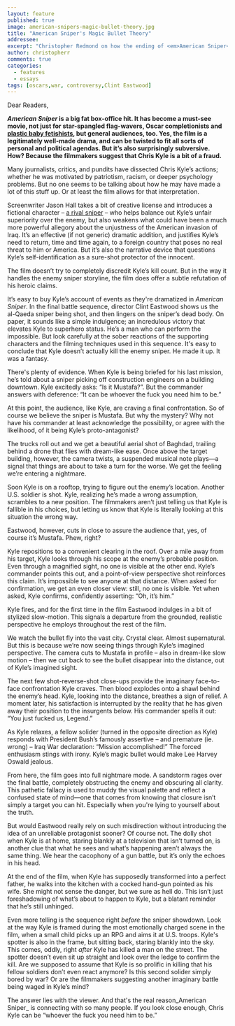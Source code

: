 ```yaml
---
layout: feature
published: true
image: american-snipers-magic-bullet-theory.jpg
title: "American Sniper's Magic Bullet Theory"
addressee: 
excerpt: "Christopher Redmond on how the ending of <em>American Sniper</em> questions its hero's credibility."
author: christopherr
comments: true
categories:
  - features
  - essays
tags: [oscars,war, controversy,Clint Eastwood]
---
```


Dear Readers,
**_American Sniper_ is a big fat box-office hit. It has become a must-see movie, not just for star-spangled flag-wavers, Oscar completionists and [plastic baby fetishists](http://www.hollywoodreporter.com/news/american-snipers-fake-baby-mocked-764702), but general audiences, too. Yes, the film is a legitimately well-made drama, and can be twisted to fit all sorts of personal and political agendas. But it’s also surprisingly subversive. How? Because the filmmakers suggest that Chris Kyle is a bit of a fraud.**

Many journalists, critics, and pundits have dissected Chris Kyle’s actions; whether he was motivated by patriotism, racism, or deeper psychology problems. But no one seems to be talking about how he may have made a lot of this stuff up. Or at least the film allows for that interpretation. 

Screenwriter Jason Hall takes a bit of creative license and introduces a fictional character – [a rival sniper](http://www.dearcastandcrew.com/content/2015/1/16/american-sniper.html) – who helps balance out Kyle’s unfair superiority over the enemy, but also weakens what could have been a much more powerful allegory about the unjustness of the American invasion of Iraq. It’s an effective (if not generic) dramatic addition, and justifies Kyle’s need to return, time and time again, to a foreign country that poses no real threat to him or America. But it’s also the narrative device that questions Kyle’s self-identification as a sure-shot protector of the innocent. 

The film doesn’t try to completely discredit Kyle’s kill count. But in the way it handles the enemy sniper storyline, the film does offer a subtle refutation of his heroic claims. 

It’s easy to buy Kyle’s account of events as they're dramatized in _American Sniper_. In the final battle sequence, director Clint Eastwood shows us the al-Qaeda sniper being shot, and then lingers on the sniper’s dead body. On paper, it sounds like a simple indulgence; an incredulous victory that elevates Kyle to superhero status. He’s a man who can perform the impossible. But look carefully at the sober reactions of the supporting characters and the filming techniques used in this sequence. It's easy to conclude that Kyle doesn’t actually kill the enemy sniper. He made it up. It was a fantasy.

There's plenty of evidence. When Kyle is being briefed for his last mission, he’s told about a sniper picking off construction engineers on a building downtown. Kyle excitedly asks: “Is it Mustafa?”. But the commander answers with deference: “It can be whoever the fuck you need him to be.” 

At this point, the audience, like Kyle, are craving a final confrontation. So of course we believe the sniper is Mustafa. But why the mystery? Why not have his commander at least acknowledge the possibility, or agree with the likelihood, of it being Kyle’s proto-antagonist?

The trucks roll out and we get a beautiful aerial shot of Baghdad, trailing behind a drone that flies with dream-like ease. Once above the target building, however, the camera twists, a suspended musical note plays—a signal that things are about to take a turn for the worse. We get the feeling we’re entering a nightmare. 

Soon Kyle is on a rooftop, trying to figure out the enemy’s location. Another U.S. soldier is shot. Kyle, realizing he’s made a wrong assumption, scrambles to a new position. The filmmakers aren’t just telling us that Kyle is fallible in his choices, but letting us know that Kyle is literally looking at this situation the wrong way. 

Eastwood, however, cuts in close to assure the audience that, yes, of course it’s Mustafa. Phew, right? 

Kyle repositions to a convenient clearing in the roof. Over a mile away from his target, Kyle looks through his scope at the enemy’s probable position. Even through a magnified sight, no one is visible at the other end. Kyle’s commander points this out, and a point-of-view perspective shot reinforces this claim. It’s impossible to see anyone at that distance. When asked for confirmation, we get an even closer view: still, no one is visible. Yet when asked, Kyle confirms, confidently asserting: “Oh, it’s him.”

Kyle fires, and for the first time in the film Eastwood indulges in a bit of stylized slow-motion. This signals a departure from the grounded, realistic perspective he employs throughout the rest of the film. 

We watch the bullet fly into the vast city. Crystal clear. Almost supernatural. But this is because we’re now seeing things through Kyle’s imagined perspective. The camera cuts to Mustafa in profile – also in dream-like slow motion – then we cut back to see the bullet disappear into the distance, out of Kyle’s imagined sight. 

The next few shot-reverse-shot close-ups provide the imaginary face-to-face confrontation Kyle craves. Then blood explodes onto a shawl behind the enemy’s head. Kyle, looking into the distance, breathes a sign of relief. A moment later, his satisfaction is interrupted by the reality that he has given away their position to the insurgents below. His commander spells it out: “You just fucked us, Legend.”

As Kyle relaxes, a fellow solider (turned in the opposite direction as Kyle) responds with President Bush’s famously assertive – and premature (ie. wrong) – Iraq War declaration: “Mission accomplished!” The forced enthusiasm stings with irony. Kyle’s magic bullet would make Lee Harvey Oswald jealous. 

From here, the film goes into full nightmare mode. A sandstorm rages over the final battle, completely obstructing the enemy and obscuring all clarity. This pathetic fallacy is used to muddy the visual palette and reflect a confused state of mind—one that comes from knowing that closure isn’t simply a target you can hit. Especially when you're lying to yourself about the truth. 

But would Eastwood really rely on such misdirection without introducing the idea of an unreliable protagonist sooner? Of course not. The dolly shot when Kyle is at home, staring blankly at a television that isn’t turned on, is another clue that what he sees and what’s happening aren’t always the same thing. We hear the cacophony of a gun battle, but it’s only the echoes in his head. 

At the end of the film, when Kyle has supposedly transformed into a perfect father, he walks into the kitchen with a cocked hand-gun pointed as his wife. She might not sense the danger, but we sure as hell do. This isn’t just foreshadowing of what’s about to happen to Kyle, but a blatant reminder that he’s still unhinged. 

Even more telling is the sequence right _before_ the sniper showdown. Look at the way Kyle is framed during the most emotionally charged scene in the film, when a small child picks up an RPG and aims it at U.S. troops. Kyle's spotter is also in the frame, but sitting back, staring blankly into the sky. This comes, oddly, right _after_ Kyle has killed a man on the street. The spotter doesn’t even sit up straight and look over the ledge to confirm the kill. Are we supposed to assume that Kyle is so prolific in killing that his fellow soldiers don’t even react anymore? Is this second solider simply bored by war? Or are the filmmakers suggesting another imaginary battle being waged in Kyle’s mind? 

The answer lies with the viewer. And that's the real reason_American Sniper_ is connecting with so many people. If you look close enough,  Chris Kyle can be “whoever the fuck you need him to be.”
